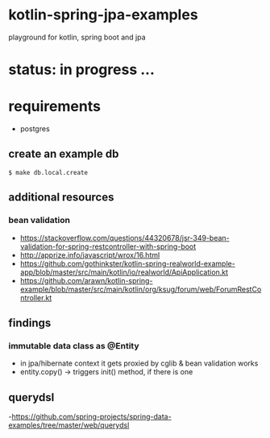 # kotlin-spring-jpa-examples
playground for kotlin, spring boot and jpa

# status: in progress ...


# requirements

- postgres

## create an example db
    $ make db.local.create 
    
    
## additional resources

### bean validation

- https://stackoverflow.com/questions/44320678/jsr-349-bean-validation-for-spring-restcontroller-with-spring-boot
- http://apprize.info/javascript/wrox/16.html
- https://github.com/gothinkster/kotlin-spring-realworld-example-app/blob/master/src/main/kotlin/io/realworld/ApiApplication.kt
- https://github.com/arawn/kotlin-spring-example/blob/master/src/main/kotlin/org/ksug/forum/web/ForumRestController.kt


## findings

### immutable data class as @Entity
- in jpa/hibernate context it gets proxied by cglib & bean validation works
- entity.copy() -> triggers init() method, if there is one

## querydsl
-https://github.com/spring-projects/spring-data-examples/tree/master/web/querydsl

